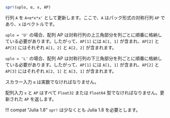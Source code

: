```julia
spr!(uplo, α, x, AP)
```

行列 `A` を `A+α*x*x'` として更新します。ここで、`A` はパック形式の対称行列 `AP` であり、`x` はベクトルです。

`uplo = 'U'` の場合、配列 AP は対称行列の上三角部分を列ごとに順番に格納している必要があります。したがって、`AP[1]` には `A[1, 1]` が含まれ、`AP[2]` と `AP[3]` にはそれぞれ `A[1, 2]` と `A[2, 2]` が含まれます。

`uplo = 'L'` の場合、配列 AP は対称行列の下三角部分を列ごとに順番に格納している必要があります。したがって、`AP[1]` には `A[1, 1]` が含まれ、`AP[2]` と `AP[3]` にはそれぞれ `A[2, 1]` と `A[3, 1]` が含まれます。

スカラー入力 `α` は実数でなければなりません。

配列入力 `x` と `AP` はすべて `Float32` または `Float64` 型でなければなりません。更新された `AP` を返します。

!!! compat "Julia 1.8"
    `spr!` は少なくとも Julia 1.8 を必要とします。

